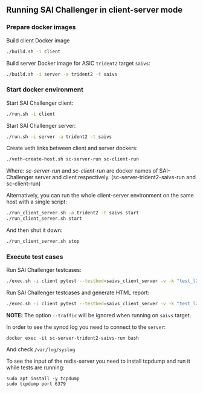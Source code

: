 ## Running SAI Challenger in client-server mode

### Prepare docker images

Build client Docker image
```sh
./build.sh -i client
```

Build server Docker image for ASIC `trident2` target `saivs`:
```sh
./build.sh -i server -a trident2 -t saivs
```

### Start docker environment

Start SAI Challenger client:
```sh
./run.sh -i client
```

Start SAI Challenger server:
```sh
./run.sh -i server -a trident2 -t saivs
```

Create veth links between client and server dockers:
```sh
./veth-create-host.sh sc-server-run sc-client-run
```
Where: _sc-server-run_ and _sc-client-run_ are docker names of SAI-Challenger server and client respectively. (sc-server-trident2-saivs-run and sc-client-run)

Alternatively, you can run the whole client-server environment on the same host with a single script:
```sh
./run_client_server.sh -a trident2 -t saivs start
./run_client_server.sh start
```

And then shut it down:
```sh
./run_client_server.sh stop
```

### Execute test cases

Run SAI Challenger testcases:
```sh
./exec.sh -i client pytest --testbed=saivs_client_server -v -k "test_l2_basic"
```

Run SAI Challenger testcases and generate HTML report:
```sh
./exec.sh -i client pytest --testbed=saivs_client_server -v -k "test_l2_basic" --html=report.html --self-contained-html
```

**NOTE:** The option `--traffic` will be ignored when running on `saivs` target.

In order to see the syncd log you need to connect to the `server`:
```
docker exec -it sc-server-trident2-saivs-run bash
```
And check  `/var/log/syslog`

To see the input of the redis-server you need to install tcpdump and run it while tests are running:
```
sudo apt install -y tcpdump
sudo tcpdump port 6379
```

